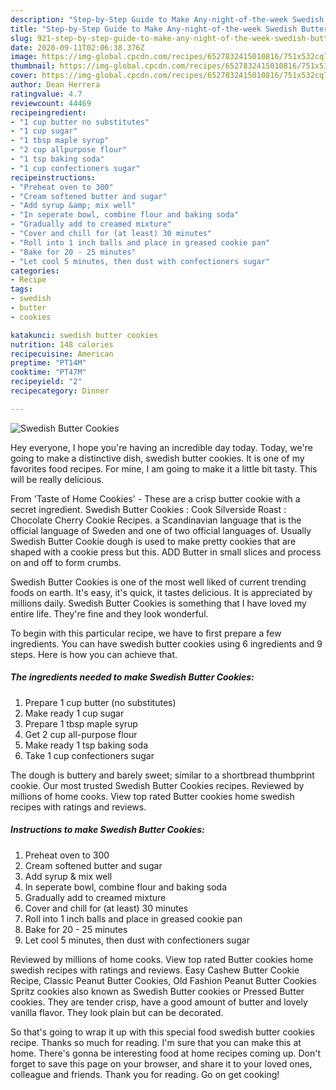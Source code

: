 ```yaml
---
description: "Step-by-Step Guide to Make Any-night-of-the-week Swedish Butter Cookies"
title: "Step-by-Step Guide to Make Any-night-of-the-week Swedish Butter Cookies"
slug: 921-step-by-step-guide-to-make-any-night-of-the-week-swedish-butter-cookies
date: 2020-09-11T02:06:38.376Z
image: https://img-global.cpcdn.com/recipes/6527832415010816/751x532cq70/swedish-butter-cookies-recipe-main-photo.jpg
thumbnail: https://img-global.cpcdn.com/recipes/6527832415010816/751x532cq70/swedish-butter-cookies-recipe-main-photo.jpg
cover: https://img-global.cpcdn.com/recipes/6527832415010816/751x532cq70/swedish-butter-cookies-recipe-main-photo.jpg
author: Dean Herrera
ratingvalue: 4.7
reviewcount: 44469
recipeingredient:
- "1 cup butter no substitutes"
- "1 cup sugar"
- "1 tbsp maple syrup"
- "2 cup allpurpose flour"
- "1 tsp baking soda"
- "1 cup confectioners sugar"
recipeinstructions:
- "Preheat oven to 300"
- "Cream softened butter and sugar"
- "Add syrup &amp; mix well"
- "In seperate bowl, combine flour and baking soda"
- "Gradually add to creamed mixture"
- "Cover and chill for (at least) 30 minutes"
- "Roll into 1 inch balls and place in greased cookie pan"
- "Bake for 20 - 25 minutes"
- "Let cool 5 minutes, then dust with confectioners sugar"
categories:
- Recipe
tags:
- swedish
- butter
- cookies

katakunci: swedish butter cookies 
nutrition: 148 calories
recipecuisine: American
preptime: "PT14M"
cooktime: "PT47M"
recipeyield: "2"
recipecategory: Dinner

---
```



![Swedish Butter Cookies](https://img-global.cpcdn.com/recipes/6527832415010816/751x532cq70/swedish-butter-cookies-recipe-main-photo.jpg)

Hey everyone, I hope you're having an incredible day today. Today, we're going to make a distinctive dish, swedish butter cookies. It is one of my favorites food recipes. For mine, I am going to make it a little bit tasty. This will be really delicious.

From &#39;Taste of Home Cookies&#39; - These are a crisp butter cookie with a secret ingredient. Swedish Butter Cookies : Cook Silverside Roast : Chocolate Cherry Cookie Recipes. a Scandinavian language that is the official language of Sweden and one of two official languages of. Usually Swedish Butter Cookie dough is used to make pretty cookies that are shaped with a cookie press but this. ADD Butter in small slices and process on and off to form crumbs.

Swedish Butter Cookies is one of the most well liked of current trending foods on earth. It's easy, it's quick, it tastes delicious. It is appreciated by millions daily. Swedish Butter Cookies is something that I have loved my entire life. They're fine and they look wonderful.


To begin with this particular recipe, we have to first prepare a few ingredients. You can have swedish butter cookies using 6 ingredients and 9 steps. Here is how you can achieve that.

<!--inarticleads1-->

##### The ingredients needed to make Swedish Butter Cookies:

1. Prepare 1 cup butter (no substitutes)
1. Make ready 1 cup sugar
1. Prepare 1 tbsp maple syrup
1. Get 2 cup all-purpose flour
1. Make ready 1 tsp baking soda
1. Take 1 cup confectioners sugar


The dough is buttery and barely sweet; similar to a shortbread thumbprint cookie. Our most trusted Swedish Butter Cookies recipes. Reviewed by millions of home cooks. View top rated Butter cookies home swedish recipes with ratings and reviews. 

<!--inarticleads2-->

##### Instructions to make Swedish Butter Cookies:

1. Preheat oven to 300
1. Cream softened butter and sugar
1. Add syrup &amp; mix well
1. In seperate bowl, combine flour and baking soda
1. Gradually add to creamed mixture
1. Cover and chill for (at least) 30 minutes
1. Roll into 1 inch balls and place in greased cookie pan
1. Bake for 20 - 25 minutes
1. Let cool 5 minutes, then dust with confectioners sugar


Reviewed by millions of home cooks. View top rated Butter cookies home swedish recipes with ratings and reviews. Easy Cashew Butter Cookie Recipe, Classic Peanut Butter Cookies, Old Fashion Peanut Butter Cookies Spritz cookies also known as Swedish Butter cookies or Pressed Butter cookies. They are tender crisp, have a good amount of butter and lovely vanilla flavor. They look plain but can be decorated. 

So that's going to wrap it up with this special food swedish butter cookies recipe. Thanks so much for reading. I'm sure that you can make this at home. There's gonna be interesting food at home recipes coming up. Don't forget to save this page on your browser, and share it to your loved ones, colleague and friends. Thank you for reading. Go on get cooking!
